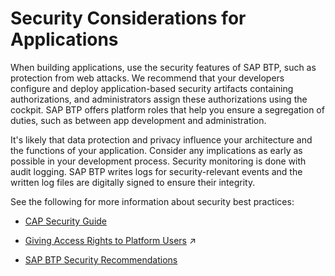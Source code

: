 <!-- loioa73f6fff77634faab60241c7ea719f90 -->

# Security Considerations for Applications

When building applications, use the security features of SAP BTP, such as protection from web attacks. We recommend that your developers configure and deploy application-based security artifacts containing authorizations, and administrators assign these authorizations using the cockpit. SAP BTP offers platform roles that help you ensure a segregation of duties, such as between app development and administration.

It's likely that data protection and privacy influence your architecture and the functions of your application. Consider any implications as early as possible in your development process. Security monitoring is done with audit logging. SAP BTP writes logs for security-relevant events and the written log files are digitally signed to ensure their integrity.

See the following for more information about security best practices:

-   [CAP Security Guide](https://cap.cloud.sap/docs/guides/security/)

-   [Giving Access Rights to Platform Users](https://help.sap.com/viewer/df50977d8bfa4c9a8a063ddb37113c43/Cloud/en-US/a03d08e4038b46d480c410395593bbd2.html "If you've set up a staged development environment using different subaccounts or spaces, such as for development, testing, and production, grant the Cloud Development Team access to development subaccounts and environments. Only grant the Platform Engineering Team or Center of Expertise (CoE) access to the testing and production subaccounts or environments.") :arrow_upper_right:

-   [SAP BTP Security Recommendations](https://help.sap.com/docs/btp/sap-btp-security-recommendations-c8a9bb59fe624f0981efa0eff2497d7d/sap-btp-security-recommendations?version=Cloud)


